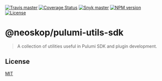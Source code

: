 [![Travis master](https://img.shields.io/travis/neoskop/pulumi-utils/master.svg)](https://travis-ci.org/neoskop/pulumi-utils)
[![Coverage Status](https://coveralls.io/repos/github/neoskop/pulumi-utils/badge.svg)](https://coveralls.io/github/neoskop/pulumi-utils)
[![Snyk master](https://snyk.io/test/github/neoskop/pulumi-utils/master/badge.svg)](https://snyk.io/test/github/neoskop/pulumi-utils/master)
[![NPM version](npm-badge-sdk)](npm-link-sdk)
[![License](licence-sdk)](licence-link)

# @neoskop/pulumi-utils-sdk

> A collection of utilities useful in Pulumi SDK and plugin development.

## License

[MIT](licence-link)

[npm-badge-sdk]: https://img.shields.io/npm/v/@neoskop/pulumi-utils-sdk
[npm-link-sdk]: https://npmjs.com/package/@neoskop/pulumi-utils-sdk
[license-link]: https://github.com/neoskop/pulumi-utils/blob/master/LICENSE
